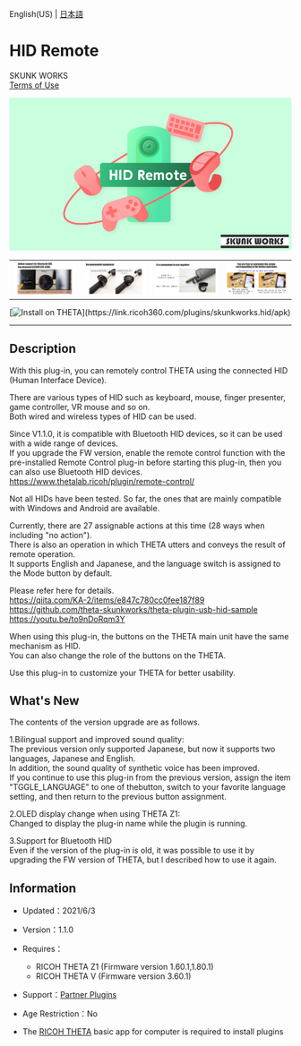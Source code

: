 English(US) | [日本語](README.ja.md)

# HID Remote
SKUNK WORKS  
[Terms of Use](https://theta360.com/en/legal/terms_of_use_plugins/)

<div align="center">
 <img src="1.png">

 <table>
  <tr>
   <td><img src="2.png"></td>
   <td><img src="3.png"></td>
   <td><img src="4.png"></td>
   <td><img src="5.png"></td>
  </tr>
 </table>
</div>

[![Install on THETA](https://assets.ricoh360.com/image/upload/v1/front/theta/install-button.svg?)](https://link.ricoh360.com/plugins/skunkworks.hid/apk)

***

## Description
With this plug-in, you can remotely control THETA using the connected HID (Human Interface Device).  
  
There are various types of HID such as keyboard, mouse, finger presenter, game controller, VR mouse and so on.  
Both wired and wireless types of HID can be used.  
  
Since V1.1.0, it is compatible with Bluetooth HID devices, so it can be used with a wide range of devices.  
If you upgrade the FW version, enable the remote control function with the pre-installed Remote Control plug-in before starting this plug-in, then you can also use Bluetooth HID devices.  
https://www.thetalab.ricoh/plugin/remote-control/  
  
Not all HIDs have been tested. So far, the ones that are mainly compatible with Windows and Android are available.  
  

Currently, there are 27 assignable actions at this time (28 ways when including "no action").   
There is also an operation in which THETA utters and conveys the result of remote operation.  
It supports English and Japanese, and the language switch is assigned to the Mode button by default.  
  
Please refer here for details.  
https://qiita.com/KA-2/items/e847c780cc0fee187f89  
https://github.com/theta-skunkworks/theta-plugin-usb-hid-sample  
https://youtu.be/to9nDoRqm3Y  
  
When using this plug-in, the buttons on the THETA main unit have the same mechanism as HID.  
You can also change the role of the buttons on the THETA.  
  
Use this plug-in to customize your THETA for better usability.  
    
## What's New
The contents of the version upgrade are as follows.  

1.Bilingual support and improved sound quality:  
The previous version only supported Japanese, but now it supports two languages, Japanese and English.  
In addition, the sound quality of synthetic voice has been improved.  
If you continue to use this plug-in from the previous version, assign the item "TGGLE_LANGUAGE" to one of thebutton, switch to your favorite language setting, and then return to the previous button assignment.  

2.OLED display change when using THETA Z1:  
Changed to display the plug-in name while the plugin is running.  

3.Support for Bluetooth HID  
Even if the version of the plug-in is old, it was possible to use it by upgrading the FW version of THETA, but I described how to use it again.

## Information
  * Updated：2021/6/3
  * Version：1.1.0
  * Requires：
    * RICOH THETA Z1 (Firmware version 1.60.1,1.80.1)
    * RICOH THETA V (Firmware version 3.60.1)
  * Support：[Partner Plugins](https://github.com/theta-skunkworks/theta-plugin-usb-hid-sample)
  * Age Restriction：No

* The [RICOH THETA](https://theta360.com/ja/about/application/pc.html#app-detail-01) basic app for computer is required to install plugins
